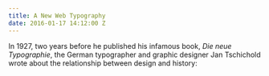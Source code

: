 ```yaml
---
title: A New Web Typography
date: 2016-01-17 14:12:00 Z
---
```


In 1927, two years before he published his infamous book, *Die neue Typographie*, the German typographer and graphic designer Jan Tschichold wrote about the relationship between design and history: